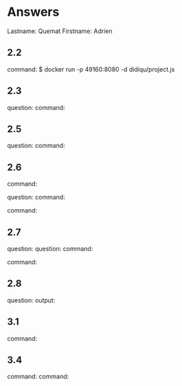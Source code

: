 # Answers

Lastname: Quemat
Firstname: Adrien

## 2.2
command: $ docker run -p 49160:8080 -d didiqu/project.js

## 2.3
question:
command:

## 2.5
question:
command:

## 2.6
command:

question:
command:

command:

## 2.7
question:
question:
command:

command:

## 2.8
question:
output:

## 3.1
command:

## 3.4
command:
command:
